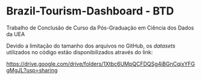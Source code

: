 # Brazil-Tourism-Dashboard - BTD
Trabalho de Conclusão de Curso da Pós-Graduação em Ciência dos Dados da UEA

Devido a limitação do tamanho dos arquivos no GitHub, os *datasets* utilizados no código estão disponibilizados através do link:

https://drive.google.com/drive/folders/1Xtbc6UMpQCFDQSg4iBGnCqixYFGgMgJL?usp=sharing
